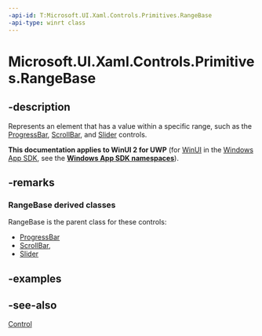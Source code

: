 ```yaml
---
-api-id: T:Microsoft.UI.Xaml.Controls.Primitives.RangeBase
-api-type: winrt class
---
```


<!-- Class syntax.
public class RangeBase : Windows.UI.Xaml.Controls.Control, Windows.UI.Xaml.Controls.Primitives.IRangeBase, Windows.UI.Xaml.Controls.Primitives.IRangeBaseOverrides
-->

# Microsoft.UI.Xaml.Controls.Primitives.RangeBase

## -description
Represents an element that has a value within a specific range, such as the [ProgressBar](../microsoft.ui.xaml.controls/progressbar.md), [ScrollBar](scrollbar.md), and [Slider](../microsoft.ui.xaml.controls/slider.md) controls.

**This documentation applies to WinUI 2 for UWP** (for [WinUI](/windows/apps/winui/winui3/) in the [Windows App SDK](/windows/apps/windows-app-sdk/), see the **[Windows App SDK namespaces](/windows/windows-app-sdk/api/winrt/)**).

## -remarks
### **RangeBase** derived classes

RangeBase is the parent class for these controls:
+ [ProgressBar](../microsoft.ui.xaml.controls/progressbar.md)
+ [ScrollBar](scrollbar.md),
+ [Slider](../microsoft.ui.xaml.controls/slider.md)


## -examples

## -see-also
[Control](../microsoft.ui.xaml.controls/control.md)
